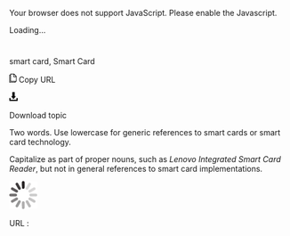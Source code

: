 Your browser does not support JavaScript. Please enable the Javascript.

Loading...

# 

smart card, Smart Card

![Copy URL](smart-card_files/Copy.png)
Copy URL

![Download](smart-card_files/Download.png)

Download topic

Two words. Use lowercase for generic references to smart cards or smart card technology. 

Capitalize as part of proper nouns, such as *Lenovo* *Integrated* *Smart Card Reader*, but not in general references to smart card implementations.

![In progress](smart-card_files/activity-large.gif)

URL :
